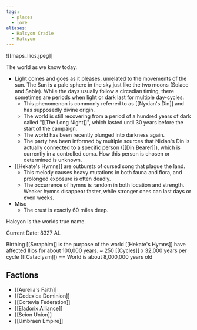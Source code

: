 ```yaml
---
tags:
  - places
  - lore
aliases:
  - Halcyon Cradle
  - Halcyon
---
```

![[maps_Ilios.jpeg]]

The world as we know today. 

* Light comes and goes as it pleases, unrelated to the movements of the sun. The Sun is a pale sphere in the sky just like the two moons (Solace and Sable). While the days usually follow a circadian timing, there sometimes are periods when light or dark last for multiple day-cycles. 
	* This phenomenon is commonly referred to as [[Nyxian's Din]] and has supposedly divine origin.
	* The world is still recovering from a period of a hundred years of dark called "[[The Long Night]]", which lasted until 30 years before the start of the campaign.
	* The world has been recently plunged into darkness again.
	* The party has been informed by multiple sources that Nixian's Din is actually connected to a specific person ([[Din Bearer]]), which is currently in a controlled coma. How this person is chosen or determined is unknown. 
* [[Hekate's Hymns]] are outbursts of cursed song that plague the land. 
	* This melody causes heavy mutations in both fauna and flora, and prolonged exposure is often deadly. 
	* The occurrence of hymns is random in both location and strength. Weaker hymns disappear faster, while stronger ones can last days or even weeks.
* Misc 
	* The crust is exactly 60 miles deep.

Halcyon is the worlds true name.

Current Date: 8327 AL

Birthing [[Seraphim]] is the purpose of the world 
[[Hekate's Hymns]] have affected Ilios for about 100,000 years.
~ 250 [[Cycles]] x 32,000 years per cycle ([[Cataclysm]]) == World is about 8,000,000 years old
## Factions

* [[Aurelia's Faith]]
* [[Codexica Dominion]]
* [[Cortevia Federation]]
* [[Eladorix Alliance]]
* [[Scion Union]]
* [[Umbraen Empire]]
